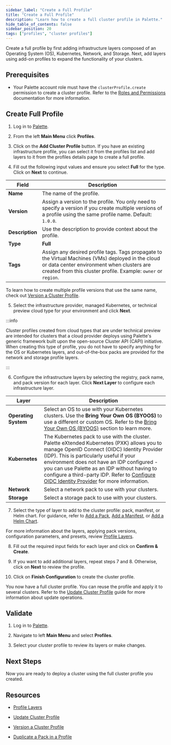 ```yaml
---
sidebar_label: "Create a Full Profile"
title: "Create a Full Profile"
description: "Learn how to create a full cluster profile in Palette."
hide_table_of_contents: false
sidebar_position: 20
tags: ["profiles", "cluster profiles"]
---
```



Create a full profile by first adding infrastructure layers composed of an Operating System (OS), Kubernetes, Network, and Storage. Next, add layers using add-on profiles to expand the functionality of your clusters.

## Prerequisites

- Your Palette account role must have the `clusterProfile.create` permission to create a cluster profile. Refer to the [Roles and Permissions](../../../user-management/palette-rbac/project-scope-roles-permissions.md#cluster-profile-admin) documentation for more information.

## Create Full Profile

1. Log in to [Palette](https://console.spectrocloud.com/).

2. From the left **Main Menu** click **Profiles**.

3. Click on the **Add Cluster Profile** button. If you have an existing infrastructure profile, you can select it from the profiles list and add layers to it from the profiles details page to create a full profile. 

4. Fill out the following input values and ensure you select **Full** for the type. Click on **Next** to continue.

  | **Field** | **Description** |
  |-----------|-----------------|
  |**Name**| The name of the profile. |
  |**Version**| Assign a version to the profile. You only need to specify a version if you create multiple versions of a profile using the same profile name. Default: `1.0.0`. |
  |**Description**| Use the description to provide context about the profile. |
  |**Type**| **Full** |
  |**Tags**| Assign any desired profile tags. Tags propagate to the Virtual Machines (VMs) deployed in the cloud or data center environment when clusters are created from this cluster profile. Example: `owner` or `region`.  |

  To learn how to create multiple profile versions that use the same name, check out [Version a Cluster Profile](../modify-cluster-profiles/version-cluster-profile.md).

5. Select the infrastructure provider, managed Kubernetes, or technical preview cloud type for your environment and click **Next**.

  :::info

  Cluster profiles created from cloud types that are under technical preview are intended for clusters that a cloud provider deploys using Palette's generic framework built upon the open-source Cluster API (CAPI) initiative. When creating this type of profile, you do not have to specify anything for the OS or Kubernetes layers, and out-of-the-box packs are provided for the network and storage profile layers.

  <!-- To learn how Palette is previewing its generic framework to support adding cloud providers, check out our [Nutanix](../../../clusters/data-center/nutanix/nutanix.md) documentation. -->
  
  :::

6. Configure the infrastructure layers by selecting the registry, pack name, and pack version for each layer. Click **Next Layer** to configure each infrastructure layer. 

  | **Layer** | **Description** |
  |-----------|-----------------|
  | **Operating System**| Select an OS to use with your Kubernetes clusters. Use the **Bring Your Own OS (BYOOS)** to use a different or custom OS. Refer to the [Bring Your Own OS (BYOOS)](../../../byoos/byoos.md) section to learn more.|  
  |**Kubernetes**| The Kubernetes pack to use with the cluster. Palette eXtended Kubernetes (PXK) allows you to manage OpenID Connect (OIDC) Identity Provider (IDP). This is particularly useful if your environment does not have an IDP configured - you can use Palette as an IDP without having to configure a third-party IDP. Refer to [Configure OIDC Identity Provider](../../../integrations/kubernetes.md#configure-custom-oidc) for more information. |
  | **Network**| Select a network pack to use with your clusters. |
  | **Storage**| Select a storage pack to use with your clusters. |

7. Select the type of layer to add to the cluster profile: pack, manifest, or Helm chart. For guidance, refer to [Add a Pack](../create-cluster-profiles/create-addon-profile/create-pack-addon.md), [Add a Manifest](../create-cluster-profiles/create-addon-profile/create-manifest-addon.md), or [Add a Helm Chart](../create-cluster-profiles/create-addon-profile/create-helm-addon.md). 

  For more information about the layers, applying pack versions, configuration parameters, and presets, review [Profile Layers](../cluster-profiles.md#profile-layers).

8. Fill out the required input fields for each layer and click on **Confirm & Create**.

<!-- ![A view of the manfiest create process and the YAML code in the text editior](/clusters_imported-clusters_attach-add-on-profile_manfest-view.png) -->

9. If you want to add additional layers, repeat steps 7 and 8. Otherwise, click on **Next** to review the profile.

10. Click on **Finish Configuration** to create the cluster profile.

You now have a full cluster profile. You can reuse the profile and apply it to several clusters. Refer to the [Update Cluster Profile](../modify-cluster-profiles/update-cluster-profile.md) guide for more information about update operations.

## Validate

1. Log in to [Palette](https://console.spectrocloud.com).

2. Navigate to left **Main Menu** and select **Profiles**.

3. Select your cluster profile to review its layers or make changes.


## Next Steps

Now you are ready to deploy a cluster using the full cluster profile you created.

## Resources 

- [Profile Layers](../cluster-profiles.md#profile-layers)

- [Update Cluster Profile](../modify-cluster-profiles/update-cluster-profile.md)

- [Version a Cluster Profile](../modify-cluster-profiles/version-cluster-profile.md)

- [Duplicate a Pack in a Profile](duplicate-pack-in-profile.md)